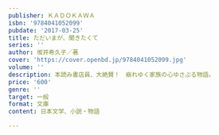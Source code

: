 ```yaml
---
publisher: ＫＡＤＯＫＡＷＡ
isbn: '9784041052099'
pubdate: '2017-03-25'
title: ただいまが、聞きたくて
series: ''
author: 坂井希久子／著
cover: 'https://cover.openbd.jp/9784041052099.jpg'
volume: ''
description: 本読み書店員、大絶賛！　崩れゆく家族の心ゆさぶる物語。
price: '600'
genre: ''
target: 一般
format: 文庫
content: 日本文学、小説・物語

---
```

